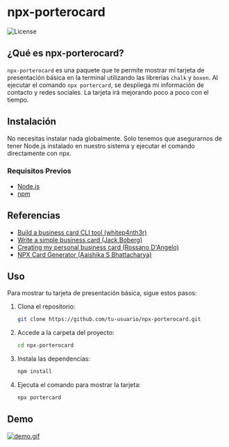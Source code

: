 # npx-porterocard

![License](https://img.shields.io/badge/license-MIT-blue.svg)

## ¿Qué es npx-porterocard?

`npx-porterocard` es una paquete que te permite mostrar mi tarjeta de presentación básica en la terminal utilizando las librerías `chalk` y `boxen`. Al ejecutar el comando `npx portercard`, se despliega mi información de contacto y redes sociales. La tarjeta irá mejorando poco a poco con el tiempo.

## Instalación

No necesitas instalar nada globalmente. Solo tenemos que asegurarnos de tener Node.js instalado en nuestro sistema y ejecutar el comando directamente con npx.

### Requisitos Previos

- [Node.js](https://nodejs.org/) 
- [npm](https://www.npmjs.com/)

## Referencias

- [Build a business card CLI tool (whitep4nth3r)](https://whitep4nth3r.com/blog/build-a-business-card-cli-tool/)
- [Write a simple business card (Jack Boberg)](https://studioelsa.se/blog/open-source-oss-npx-business-card/)
- [Creating my personal business card (Rossano D'Angelo)](https://dev.to/rossanodan/creating-my-personal-business-card-41of)
- [NPX Card Generator (Aaishika S Bhattacharya)](https://devpost.com/software/npx-card-generator)

## Uso

Para mostrar tu tarjeta de presentación básica, sigue estos pasos:

1. Clona el repositorio:

    ```sh
    git clone https://github.com/tu-usuario/npx-porterocard.git
    ```

2. Accede a la carpeta del proyecto:

    ```sh
    cd npx-porterocard
    ```

3. Instala las dependencias:

    ```sh
    npm install
    ```

4. Ejecuta el comando para mostrar la tarjeta:

    ```sh
    npx portercard
    ```

## Demo

[![demo.gif](https://i.postimg.cc/hhWKJxsk/descarga.gif)](https://postimg.cc/XB8RmrTL)